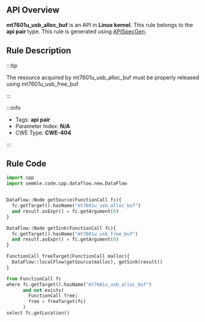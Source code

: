 ---
---


## API Overview
**mt7601u_usb_alloc_buf** is an API in **Linux kernel**. This rule belongs to the **api pair** type. This rule is generated using [APISpecGen](../../tools/APISpecGen).
## Rule Description

:::tip

The resource acquired by mt7601u_usb_alloc_buf must be properly released using mt7601u_usb_free_buf

:::

:::info

- Tags: **api pair**
- Parameter Index: **N/A**
- CWE Type: **CWE-404**

:::

## Rule Code
```python
import cpp
import semmle.code.cpp.dataflow.new.DataFlow


DataFlow::Node getSource(FunctionCall fc){
  fc.getTarget().hasName("mt7601u_usb_alloc_buf")
  and result.asExpr() = fc.getArgument(0)
}

DataFlow::Node getSink(FunctionCall fc){
  fc.getTarget().hasName("mt7601u_usb_free_buf")
  and result.asExpr() = fc.getArgument(0)
}

FunctionCall freeTarget(FunctionCall malloc){
  DataFlow::localFlow(getSource(malloc), getSink(result))
}

from FunctionCall fc
where fc.getTarget().hasName("mt7601u_usb_alloc_buf")
      and not exists(
        FunctionCall free| 
        free = freeTarget(fc)
      )
select fc.getLocation()

    
```